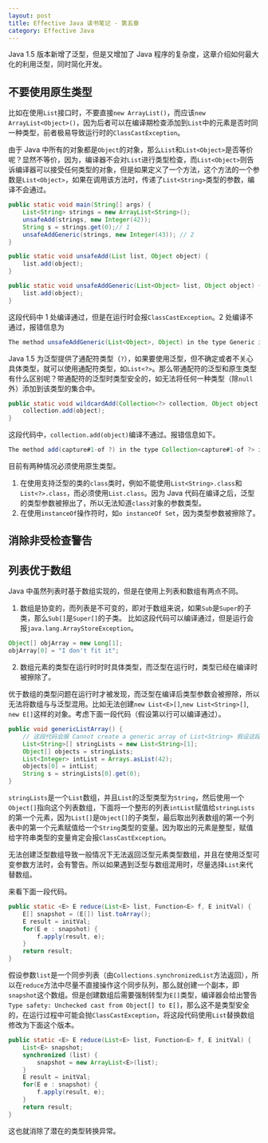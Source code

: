 ```yaml
---
layout: post
title: Effective Java 读书笔记 - 第五章
category: Effective Java
---
```

Java 1.5 版本新增了泛型，但是又增加了 Java 程序的复杂度，这章介绍如何最大化的利用泛型，同时简化开发。

## 不要使用原生类型

比如在使用`List`接口时，不要直接`new ArrayList()`，而应该`new ArrayList<Object>()`，因为后者可以在编译期检查添加到`List`中的元素是否时同一种类型，前者极易导致运行时的`ClassCastException`。

由于 Java 中所有的对象都是`Object`的对象，那么`List`和`List<Object>`是否等价呢？显然不等价，因为，编译器不会对`List`进行类型检查，而`List<Object>`则告诉编译器可以接受任何类型的对象，但是如果定义了一个方法，这个方法的一个参数是`List<Object>`，如果在调用该方法时，传递了`List<String>`类型的参数，编译不会通过。

```java
public static void main(String[] args) {
    List<String> strings = new ArrayList<String>();
    unsafeAdd(strings, new Integer(42));
    String s = strings.get(0);// 1
    unsafeAddGeneric(strings, new Integer(43)); // 2
}

public static void unsafeAdd(List list, Object object) {
    list.add(object);
}

public static void unsafeAddGeneric(List<Object> list, Object object) {
    list.add(object);
}
```
这段代码中 1 处编译通过，但是在运行时会报`ClassCastException`。2 处编译不通过，报错信息为
```java
The method unsafeAddGeneric(List<Object>, Object) in the type Generic is not applicable for the arguments (List<String>, Integer)
```

Java 1.5 为泛型提供了通配符类型（`?`），如果要使用泛型，但不确定或者不关心具体类型，就可以使用通配符类型，如`List<?>`。那么带通配符的泛型和原生类型有什么区别呢？带通配符的泛型时类型安全的，如无法将任何一种类型（除`null`外）添加到该类型的集合中。

```java
public static void wildcardAdd(Collection<?> collection, Object object) {
    collection.add(object);
}
```
这段代码中，`collection.add(object)`编译不通过。报错信息如下。
```java
The method add(capture#1-of ?) in the type Collection<capture#1-of ?> is not applicable for the arguments (Object)
```

目前有两种情况必须使用原生类型。
1. 在使用支持泛型的类的`class`类时，例如不能使用`List<String>.class`和`List<?>.class`，而必须使用`List.class`。因为 Java 代码在编译之后，泛型的类型参数被擦出了，所以无法知道`class`对象的参数类型。
2. 在使用`instanceOf`操作符时，如`o instanceOf Set`，因为类型参数被擦除了。

## 消除非受检查警告


## 列表优于数组

Java 中虽然列表时基于数组实现的，但是在使用上列表和数组有两点不同。

1. 数组是协变的，而列表是不可变的，即对于数组来说，如果`Sub`是`Super`的子类，那么`Sub[]`是`Super[]`的子类。
    比如这段代码可以编译通过，但是运行会报`java.lang.ArrayStoreException`。
```java
Object[] objArray = new Long[1];
objArray[0] = "I don't fit it";
```

2. 数组元素的类型在运行时时时具体类型，而泛型在运行时，类型已经在编译时被擦除了。

优于数组的类型问题在运行时才被发现，而泛型在编译后类型参数会被擦除，所以无法将数组与与泛型混用。比如无法创建`new List<E>[]`,`new List<String>[]`, `new E[]`这样的对象。考虑下面一段代码（假设第以行可以编译通过）。
```java
public void genericListArray() {
    // 这段代码会报 Cannot create a generic array of List<String> 假设这段代码可以编译通过
    List<String>[] stringLists = new List<String>[1];
    Object[] objects = stringLists;
    List<Integer> intList = Arrays.asList(42);
    objects[0] = intList;
    String s = stringLists[0].get(0);
}
```
`stringLists`是一个`List`数组，并且`List`的泛型类型为`String`，然后使用一个`Object[]`指向这个列表数组，下面将一个整形的列表`intList`赋值给`stringLists`的第一个元素，因为`List[]`是`Object[]`的子类型，最后取出列表数组的第一个列表中的第一个元素赋值给一个`String`类型的变量。因为取出的元素是整型，赋值给字符串类型的变量肯定会报`ClassCastException`。

无法创建泛型数组导致一般情况下无法返回泛型元素类型数组，并且在使用泛型可变参数方法时，会有警告。所以如果遇到泛型与数组混用时，尽量选择`List`来代替数组。

来看下面一段代码。

```java
public static <E> E reduce(List<E> list, Function<E> f, E initVal) {
    E[] snapshot = (E[]) list.toArray();
    E result = initVal;
    for(E e : snapshot) {
        f.apply(result, e);
    }
    return result;
}
```
假设参数`list`是一个同步列表（由`Collections.synchronizedList`方法返回），所以在`reduce`方法中尽量不直接操作这个同步队列，那么就创建一个副本，即`snapshot`这个数组。但是创建数组后需要强制转型为`E[]`类型，编译器会给出警告`Type safety: Unchecked cast from Object[] to E[]`，那么这不是类型安全的，在运行过程中可能会抛`ClassCastException`，将这段代码使用`List`替换数组修改为下面这个版本。
```java
public static <E> E reduce(List<E> list, Function<E> f, E initVal) {
    List<E> snapshot;
    synchronized (list) {
        snapshot = new ArrayList<E>(list);
    }
    E result = initVal;
    for(E e : snapshot) {
        f.apply(result, e);
    }
    return result;
}
```
这也就消除了潜在的类型转换异常。
